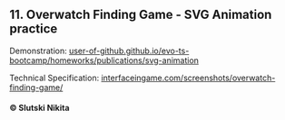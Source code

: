 ##  11. Overwatch Finding Game - SVG Animation practice 
Demonstration: [user-of-github.github.io/evo-ts-bootcamp/homeworks/publications/svg-animation](https://user-of-github.github.io/evo-ts-bootcamp/homeworks/publications/svg-animation/)  


Technical Specification: [interfaceingame.com/screenshots/overwatch-finding-game/](https://interfaceingame.com/screenshots/overwatch-finding-game/)
#### © Slutski Nikita
